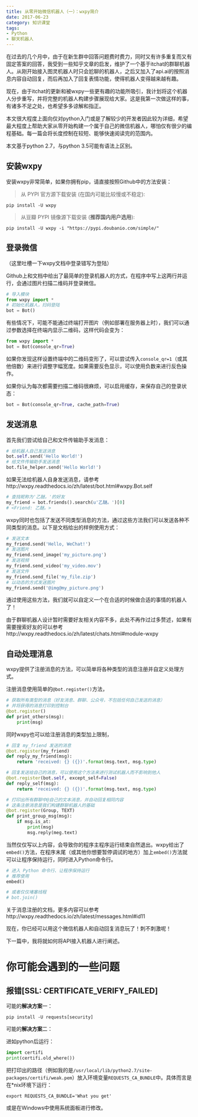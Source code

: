 ```yaml
---
title: 从零开始微信机器人（一）：wxpy简介
date: 2017-06-23
category: 知识课堂
tags: 
- Python
- 聊天机器人
---
```


在过去的几个月中，由于在新生群中回答问题费时费力，同时又有许多重复而又有固定答案的回答，我受到一些知乎文章的启发，维护了一个基于itchat的群聊机器人。从刚开始接入图灵机器人时只会尬聊的机器人，之后又加入了api.ai的按照消息内容自动回复，而后再加入了回复表情功能，使得机器人变得越来越有趣。

现在，由于itchat的更新和被wxpy一些更有趣的功能所吸引，我计划将这个机器人分步重写，并将完整的机器人构建步骤展现给大家。这是我第一次做这样的事，有诸多不足之处，也希望多多谅解和指正。

<!--more-->

本文很大程度上面向仅对python入门或是了解较少的开发者因此较为详细，希望最大程度上帮助大家从零开始构建一个属于自己的微信机器人，哪怕仅有很少的编程基础。每一篇会将长度控制在较短、能够快速阅读完的范围内。

本文基于python 2.7，与python 3.5可能有语法上区别。



## 安装wxpy

安装wxpy非常简单，如果你拥有pip，请直接按照Github中的方法安装：

> 从 PYPI 官方源下载安装 (在国内可能比较慢或不稳定):

```shell
pip install -U wxpy
```

> 从豆瓣 PYPI 镜像源下载安装 (**推荐国内用户选用**):

```shell
pip install -U wxpy -i "https://pypi.doubanio.com/simple/"
```



## 登录微信

（这里吐槽一下wxpy文档中登录错写为登陆）

Github上和文档中给出了最简单的登录机器人的方式，在程序中写上这两行并运行，会通过图片扫描二维码并登录微信。

```python
# 导入模块
from wxpy import *
# 初始化机器人，扫码登陆
bot = Bot()
```

有些情况下，可能不能通过终端打开图片（例如部署在服务器上时），我们可以通过参数选择在终端内显示二维码，这样代码会变为：

```python
from wxpy import *
bot = Bot(console_qr=True)
```

如果你发现这样设置终端中的二维码变形了，可以尝试传入`console_qr=1`（或其他倍数）来进行调整字幅宽度。如果需要反色显示，可以使用负数来进行反色操作。

如果你认为每次都需要扫描二维码很麻烦，可以启用缓存，来保存自己的登录状态：

```python
bot = Bot(console_qr=True, cache_path=True)
```



## 发送消息

首先我们尝试给自己和文件传输助手发消息：

```python
# 给机器人自己发送消息
bot.self.send('Hello World!')
# 给文件传输助手发送消息
bot.file_helper.send('Hello World!')
```

如果无法给机器人自身发送消息，请参考http://wxpy.readthedocs.io/zh/latest/bot.html#wxpy.Bot.self

```python
# 查找昵称为'乙醚。'的好友
my_friend = bot.friends().search(u'乙醚。')[0]
# <Friend: 乙醚。>
```

wxpy同时也包括了发送不同类型消息的方法，通过这些方法我们可以发送各种不同类型的消息。以下是文档给出的样例使用方式：

```python
# 发送文本
my_friend.send('Hello, WeChat!')
# 发送图片
my_friend.send_image('my_picture.png')
# 发送视频
my_friend.send_video('my_video.mov')
# 发送文件
my_friend.send_file('my_file.zip')
# 以动态的方式发送图片
my_friend.send('@img@my_picture.png')
```

通过使用这些方法，我们就可以自定义一个在合适的时候做合适的事情的机器人了！

由于群聊机器人设计暂时需要好友相关内容不多，此处不再作过过多赘述，如果有需要搜索好友的可以参考http://wxpy.readthedocs.io/zh/latest/chats.html#module-wxpy



## 自动处理消息

wxpy提供了注册消息的方法，可以简单将各种类型的消息注册并自定义处理方式。

注册消息使用简单的`@bot.register()`方法，

```python
# 获取所有类型的消息（好友消息、群聊、公众号，不包括任何自己发送的消息）
# 并将获得的消息打印到控制台
@bot.register()
def print_others(msg):
    print(msg)
```

同时wxpy也可以给注册消息的类型加上限制，

```python
# 回复 my_friend 发送的消息
@bot.register(my_friend)
def reply_my_friend(msg):
    return 'received: {} ({})'.format(msg.text, msg.type)

# 回复发送给自己的消息，可以使用这个方法来进行测试机器人而不影响到他人
@bot.register(bot.self, except_self=False)
def reply_self(msg):
    return 'received: {} ({})'.format(msg.text, msg.type)

# 打印出所有群聊中@自己的文本消息，并自动回复相同内容
# 这条注册消息是我们构建群聊机器人的基础
@bot.register(Group, TEXT)
def print_group_msg(msg):
	if msg.is_at:
	    print(msg)
	    msg.reply(meg.text)
```

当然仅仅写以上内容，会导致你的程序主程序运行结束自然退出。wxpy给出了`embed()`方法，在程序末尾（或其他你想要暂停调试的地方）加上`embed()`方法就可以让程序保持运行，同时进入Python命令行。

```python
# 进入 Python 命令行、让程序保持运行
# 推荐使用
embed()

# 或者仅仅堵塞线程
# bot.join()
```

关于消息注册的文档，更多内容可以参考http://wxpy.readthedocs.io/zh/latest/messages.html#id11

现在，你已经可以用这个微信机器人和自动回复消息玩了！刺不刺激呢！

下一篇中，我将就如何将API接入机器人进行阐述。



# 你可能会遇到的一些问题

## 报错[SSL: CERTIFICATE_VERIFY_FAILED]

可能的**解决方案**一：

```shell
pip install -U requests[security]
```

可能的**解决方案**二：

进如python后运行：

```python
import certifi 
print(certifi.old_where())
```

把打印出的路径（例如我的是`/usr/local/lib/python2.7/site-packages/certifi/weak.pem`）放入环境变量`REQUESTS_CA_BUNDLE`中。具体而言是在*nix环境下运行：

```shell
export REQUESTS_CA_BUNDLE='What you get'
```

或是在Windows中使用系统面板进行修改。